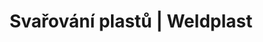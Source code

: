 ---
Link: "file:/Users/vinayakpatel/Downloads/www.weldplast.cz/produkty/svarovani-plastu/stresni-hydroizolace/zkusebni-zarizeni"
product_name: "null"
product_id: "null"
title: "Svařování plastů | Weldplast"
product_desc: ""
product_specs: ""
product_downloads: ""
href: ""
accessories: ""
similar_products: ""
---